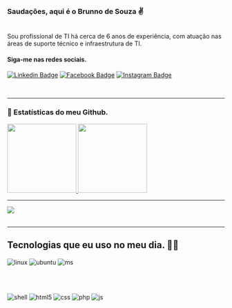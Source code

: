 ### Saudações, aqui é o Brunno de Souza ✌️
<br>
Sou profissional de TI há cerca de 6 anos de experiência, com atuação nas áreas de suporte técnico e infraestrutura de TI.

<br>

#### Siga-me nas redes sociais.
[![Linkedin Badge](https://img.shields.io/badge/LinkedIn-0077B5?style=for-the-badge&logo=linkedin&logoColor=white&link=https://www.linkedin.com/in/brunno-de-souza/)](https://www.linkedin.com/in/brunno-de-souza/) 
[![Facebook Badge](https://img.shields.io/badge/Facebook-1877F2?style=for-the-badge&logo=facebook&logoColor=white&link=https://www.facebook.com/BrunnoDeSouza)](https://www.facebook.com/BrunnoDeSouza/) 
[![Instagram Badge](https://img.shields.io/badge/Instagram-E4405F?style=for-the-badge&logo=instagram&logoColor=white&link=https://www.instagram.com/brunno_de_souza/)](https://www.instagram.com/brunno_de_souza/) 

<br>

---

### 🚀 Estatísticas do meu Github.
 <div>
  <a href="https://github.com/brunnodesouza">

  <img height="160em" src="https://github-readme-stats.vercel.app/api?username=brunnodesouza&show_icons=true&theme=gotham&include_all_commits=true&count_private=true"/>

  <img height="160em" src="https://github-readme-stats.vercel.app/api/top-langs/?username=brunnodesouza&layout=compact&langs_count=7&theme=gotham"/>
</div>
	
 ---
 
  <a href="https://github.com/brunnodesouza" alt="LinkTree">
    <img src="https://activity-graph.herokuapp.com/graph?username=brunnodesouza&theme=gotham&bg_color=00000000&color=878787&line=4c8ed9&point=00000000&area=true&hide_border=true"></a><br><br>

---

## Tecnologias que eu uso no meu dia. 👨‍🎓

<div style="display: inline_block">
  <img align="center" alt="linux" src="https://img.shields.io/badge/Linux-FCC624?style=for-the-badge&logo=linux&logoColor=black" />
  <img align="center" alt="ubuntu" src="https://img.shields.io/badge/Ubuntu-E95420?style=for-the-badge&logo=ubuntu&logoColor=white" />
  <img align="center" alt="ms" src="https://img.shields.io/badge/Microsoft-666666?style=for-the-badge&logo=microsoft&logoColor=white" />

 <br><br>   
 
   <img align="center" alt="shell" src="https://img.shields.io/badge/Shell_Script-121011?style=for-the-badge&logo=gnu-bash&logoColor=white" />
  <img align="center" alt="html5" src="https://img.shields.io/badge/HTML5-E34F26?style=for-the-badge&logo=html5&logoColor=white" />
  <img align="center" alt="css" src="https://img.shields.io/badge/CSS3-1572B6?style=for-the-badge&logo=css3&logoColor=white" />
    <img align="center" alt="php" src="https://img.shields.io/badge/PHP-777BB4?style=for-the-badge&logo=php&logoColor=whitek" />
  <img align="center" alt="js" src="https://img.shields.io/badge/JavaScript-F7DF1E?style=for-the-badge&logo=javascript&logoColor=black" />


</div><br/>



